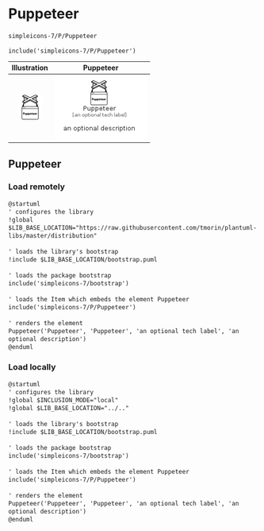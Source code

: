 # Puppeteer


```text
simpleicons-7/P/Puppeteer
```

```text
include('simpleicons-7/P/Puppeteer')
```



| Illustration | Puppeteer |
| :---: | :---: |
| ![illustration for Illustration](../../simpleicons-7/P/Puppeteer.png) | ![illustration for Puppeteer](../../simpleicons-7/P/Puppeteer.Local.png) |




## Puppeteer

### Load remotely
```plantuml
@startuml
' configures the library
!global $LIB_BASE_LOCATION="https://raw.githubusercontent.com/tmorin/plantuml-libs/master/distribution"

' loads the library's bootstrap
!include $LIB_BASE_LOCATION/bootstrap.puml

' loads the package bootstrap
include('simpleicons-7/bootstrap')

' loads the Item which embeds the element Puppeteer
include('simpleicons-7/P/Puppeteer')

' renders the element
Puppeteer('Puppeteer', 'Puppeteer', 'an optional tech label', 'an optional description')
@enduml
```

### Load locally
```plantuml
@startuml
' configures the library
!global $INCLUSION_MODE="local"
!global $LIB_BASE_LOCATION="../.."

' loads the library's bootstrap
!include $LIB_BASE_LOCATION/bootstrap.puml

' loads the package bootstrap
include('simpleicons-7/bootstrap')

' loads the Item which embeds the element Puppeteer
include('simpleicons-7/P/Puppeteer')

' renders the element
Puppeteer('Puppeteer', 'Puppeteer', 'an optional tech label', 'an optional description')
@enduml
```

